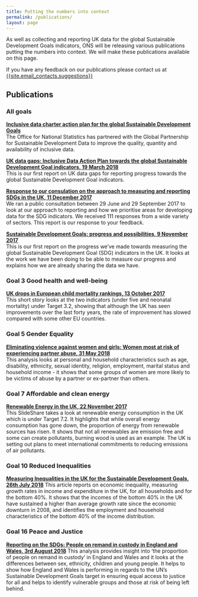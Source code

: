 ```yaml
---
title: Putting the numbers into context
permalink: /publications/
layout: page
---
```

As well as collecting and reporting UK data for the global Sustainable Development Goals indicators, ONS will be releasing various publications putting the numbers into context. We will make these publications available on this page.

If you have any feedback on our publications please contact us at <a href="mailto:{{site.email_contacts.suggestions}}">{{site.email_contacts.suggestions}}</a>

## Publications

### All goals

**[Inclusive data charter action plan for the global Sustainable Development Goals](https://www.ons.gov.uk/economy/environmentalaccounts/methodologies/inclusivedatacharteractionplanfortheglobalsustainabledevelopmentgoals)**  
The Office for National Statistics has partnered with the Global Partnership for Sustainable Development Data to improve the quality, quantity and availability of inclusive data.

**[UK data gaps: Inclusive Data Action Plan towards the global Sustainable Development Goal indicators, 19 March 2018](https://www.ons.gov.uk/economy/environmentalaccounts/articles/ukdatagapsinclusivedataactionplantowardstheglobalsustainabledevelopmentgoalindicators/2018-03-19)**  
This is our first report on UK data gaps for reporting progress towards the global Sustainable Development Goal indicators.

**[Response to our consulation on the approach to measuring and reporting SDGs in the UK, 11 December 2017](https://consultations.ons.gov.uk/sustainable-development-goals/ons-approach-to-measuring-reporting-sdgs-in-the-uk/)**  
We ran a public consultation between 29 June and 29 September 2017 to look at our approach to reporting and how we prioritise areas for developing data for the SDG indicators. We received 111 responses from a wide variety of sectors. This report is our response to your feedback.

**[Sustainable Development Goals: progress and possibilities, 9 November 2017](https://www.ons.gov.uk/economy/environmentalaccounts/articles/sustainabledevelopmentgoalstakingstockprogressandpossibilities/november2017)**  
This is our first report on the progress we’ve made towards measuring the global Sustainable Development Goal (SDG) indicators in the UK. It looks at the work we have been doing to be able to measure our progress and explains how we are already sharing the data we have.

### Goal 3 Good health and well-being

**[UK drops in European child mortality rankings, 13 October 2017](https://visual.ons.gov.uk/uk-drops-in-european-child-mortality-rankings/)**  
This short story looks at the two indicators (under five and neonatal mortality) under Target 3.2, showing that although the UK has seen improvements over the last forty years, the rate of improvement has slowed compared with some other EU countries.

### Goal 5 Gender Equality

**[Eliminating violence against women and girls: Women most at risk of experiencing partner abuse, 31 May 2018](https://www.ons.gov.uk/releases/sustainabledevelopmentgoalsandachievingequalitywhichwomenarethemostvulnerableandatriskofexperiencingdomesticabusebyapartner)**  
This analysis looks at personal and household characteristics such as age, disability, ethnicity, sexual identity, religion, employment, marital status and household income - it shows that some groups of women are more likely to be victims of abuse by a partner or ex-partner than others. 

### Goal 7 Affordable and clean energy

**[Renewable Energy in the UK, 22 November 2017](https://www.slideshare.net/statisticsONS/renewable-energy-in-the-uk)**  
This SlideShare takes a look at renewable energy consumption in the UK which is under Target 7.2. It highlights that while overall energy consumption has gone down, the proportion of energy from renewable sources has risen. It shows that not all renewables are emission free and some can create pollutants, burning wood is used as an example. The UK is setting out plans to meet international commitments to reducing emissions of air pollutants. 

### Goal 10 Reduced Inequalities 

**[Measuring Inequalities in the UK for the Sustainable Development Goals, 26th July 2018](https://www.ons.gov.uk/economy/nationalaccounts/uksectoraccounts/compendium/economicreview/july2018/measuringinequalitiesintheukforthesustainabledevelopmentgoals)**
This article reports on economic inequality, measuring growth rates in income and expenditure in the UK, for all households and for the bottom 40%. It shows that the incomes of the bottom 40% in the UK have sustained a higher than average growth rate since the economic downturn in 2008, and identifies the employment and household characteristics of the bottom 40% of the income distribution.

### Goal 16 Peace and Justice 

**[Reporting on the SDGs: People on remand in custody in England and Wales, 3rd August 2018](https://www.ons.gov.uk/peoplepopulationandcommunity/crimeandjustice/articles/reportingonthesustainabledevelopmentgoalspeopleonremandincustodyinenglandandwales/2018-08-03)**
This analysis provides insight into ‘the proportion of people on remand in custody’ in England and Wales and it looks at the differences between sex, ethnicity, children and young people. It helps to show how England and Wales is performing in regards to the UN’s Sustainable Development Goals target in ensuring equal access to justice for all and helps to identify vulnerable groups and those at risk of being left behind. 

